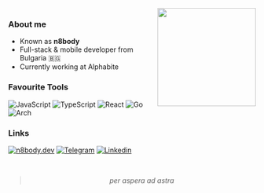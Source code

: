 <img align='right' src='https://user-images.githubusercontent.com/5713670/87202985-820dcb80-c2b6-11ea-9f56-7ec461c497c3.gif' width='200'>

<div>
<h3>About me</h3>

<ul>
  <li>Known as <b>n8body</b></li>
  <li>Full-stack & mobile developer from Bulgaria 🇧🇬</li>
  <li>Currently working at Alphabite</li>
</ul>
</div>

<div>
  <h3>Favourite Tools</h3>
  <p>
    <img src="https://img.shields.io/badge/JavaScript-black?style=for-the-badge&amp;logo=javascript" alt="JavaScript">
    <img src="https://img.shields.io/badge/TypeScript-black?style=for-the-badge&amp;logo=typescript" alt="TypeScript">
    <img src="https://img.shields.io/badge/React-black?style=for-the-badge&amp;logo=react" alt="React">
    <img src="https://img.shields.io/badge/Go-black?style=for-the-badge&logo=go" alt="Go">
    <img src="https://img.shields.io/badge/Arch%20(i%20use%20arch%20btw)-black?style=for-the-badge&logo=archlinux" alt="Arch">
  </p>
</div>

<div>
  <h3>Links</h3>
  <p>
    <a href="https://n8body.dev/"><img src="https://img.shields.io/badge/n8body.dev-black?style=for-the-badge&logo=torbrowser" alt="n8body.dev"></a>
    <a href="https://t.me/n8body"><img src="https://img.shields.io/badge/Telegram-black?style=for-the-badge&logo=telegram" alt="Telegram"></a>
    <a href="https://www.linkedin.com/in/ruslan-shamsutdinov-dev/"><img src="https://img.shields.io/badge/Linkedin-black?style=for-the-badge&logo=linkedin" alt="Linkedin"></a>
  </p>
</div>

<br>

<div>
  <blockquote>
    <p align="center">
      <i>per aspera ad astra</i>
    </p>
  </blockquote>
</div>
